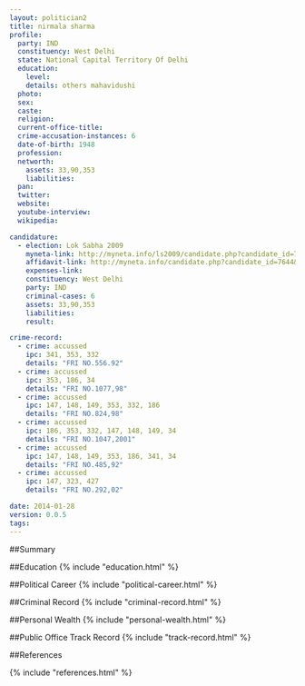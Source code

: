 ```yaml
---
layout: politician2
title: nirmala sharma
profile: 
  party: IND
  constituency: West Delhi
  state: National Capital Territory Of Delhi
  education: 
    level: 
    details: others mahavidushi
  photo: 
  sex: 
  caste: 
  religion: 
  current-office-title: 
  crime-accusation-instances: 6
  date-of-birth: 1948
  profession: 
  networth: 
    assets: 33,90,353
    liabilities: 
  pan: 
  twitter: 
  website: 
  youtube-interview: 
  wikipedia: 

candidature: 
  - election: Lok Sabha 2009
    myneta-link: http://myneta.info/ls2009/candidate.php?candidate_id=7644
    affidavit-link: http://myneta.info/candidate.php?candidate_id=7644&scan=original
    expenses-link: 
    constituency: West Delhi 
    party: IND
    criminal-cases: 6
    assets: 33,90,353
    liabilities: 
    result:  

crime-record: 
  - crime: accussed
    ipc: 341, 353, 332
    details: "FRI NO.556.92" 
  - crime: accussed
    ipc: 353, 186, 34
    details: "FRI NO.1077,98" 
  - crime: accussed
    ipc: 147, 148, 149, 353, 332, 186
    details: "FRI NO.824,98" 
  - crime: accussed
    ipc: 186, 353, 332, 147, 148, 149, 34
    details: "FRI NO.1047,2001" 
  - crime: accussed
    ipc: 147, 148, 149, 353, 186, 341, 34
    details: "FRI NO.485,92" 
  - crime: accussed
    ipc: 147, 323, 427
    details: "FRI NO.292,02" 

date: 2014-01-28
version: 0.0.5
tags: 
---
```

##Summary


##Education
{% include "education.html" %}


##Political Career
{% include "political-career.html" %}


##Criminal Record
{% include "criminal-record.html" %}


##Personal Wealth
{% include "personal-wealth.html" %}


##Public Office Track Record
{% include "track-record.html" %}


##References


{% include "references.html" %}